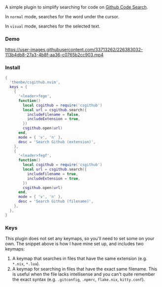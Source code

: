 A simple plugin to simplify searching for code on [Github Code Search](https://cs.github.com).

In `normal` mode, searches for the word under the cursor.

In `visual` mode, searches for the selected text.

### Demo

https://user-images.githubusercontent.com/33713262/226383032-113b4db8-27a3-4b8f-aa36-c0765b2cc903.mp4

### Install

```lua
{
  'thenbe/csgithub.nvim',
  keys = {
    {
      '<leader>fege',
      function()
        local csgithub = require('csgithub')
        local url = csgithub.search({
          includeFilename = false,
          includeExtension = true,
        })
        csgithub.open(url)
      end,
      mode = { 'v', 'n' },
      desc = 'Search Github (extension)',
    },
    {
      '<leader>fegf',
      function()
        local csgithub = require('csgithub')
        local url = csgithub.search({
          includeFilename = true,
          includeExtension = true,
        })
        csgithub.open(url)
      end,
      mode = { 'v', 'n' },
      desc = 'Search Github (filename)',
    },
  },
}
```

### Keys

This plugin does not set any keymaps, so you'll need to set some on your own. The snippet above is how I have mine set up, and includes two keymaps:

1. A keymap that searches in files that have the same extension (e.g. `*.nix`, `*.lua`).
1. A keymap for searching in files that have the exact same filename. This is useful when the file lacks intellisense and you can't quite remember the exact syntax (e.g. `.gitconfig`, `.npmrc`, `flake.nix`, `kitty.conf`).
